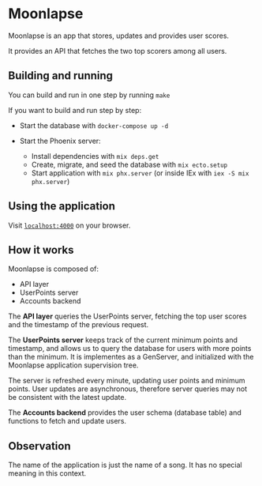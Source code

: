 # Moonlapse

Moonlapse is an app that stores, updates and provides user scores.

It provides an API that fetches the two top scorers among all users. 

## Building and running

You can build and run in one step by running `make`

If you want to build and run step by step:

- Start the database with `docker-compose up -d`

- Start the Phoenix server:
  - Install dependencies with `mix deps.get`
  - Create, migrate, and seed the database with `mix ecto.setup`
  - Start application with `mix phx.server` (or inside IEx with `iex -S mix phx.server`)

## Using the application

Visit [`localhost:4000`](http://localhost:4000) on your browser.

## How it works

Moonlapse is composed of:

- API layer 
- UserPoints server
- Accounts backend

The **API layer** queries the UserPoints server, fetching the top user scores 
and the timestamp of the previous request.

The **UserPoints server** keeps track of the current minimum points and timestamp,
and allows us to query the database for users with more points than the minimum. 
It is implementes as a GenServer, and initialized with the Moonlapse application 
supervision tree.

The server is refreshed every minute, updating user points and minimum points.
User updates are asynchronous, therefore server queries may not be consistent
with the latest update.

The **Accounts backend** provides the user schema (database table) and
functions to fetch and update users.

## Observation

The name of the application is just the name of a song. 
It has no special meaning in this context.
